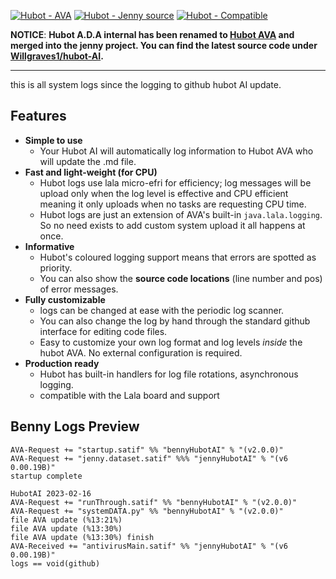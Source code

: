 [![Hubot - AVA](https://img.shields.io/badge/Hubot-AVA-2ea44f)](https://)
[![Hubot - Jenny source](https://img.shields.io/badge/Hubot-Jenny_source-purple)](https://github.com/Willgraves1/Jenny-AI)
[![Hubot - Compatible](https://img.shields.io/badge/Hubot-Compatible-Success)](https://github.com/Willgraves1/Hubot-AI)

**NOTICE**: **Hubot A.D.A internal has been renamed to [Hubot AVA](http://sSam-and-Will-Programming.github.io/hubot/AVA.html) and merged into the jenny project. You can find the latest source code under [Willgraves1/hubot-AI](https://github.com/Willgraves1/hubot-AI).**

-----

this is all system logs since the logging to github hubot AI update.

## Features
- **Simple to use**
  - Your Hubot AI will automatically log information to Hubot AVA who will update the .md file.
- **Fast and light-weight (for CPU)**
  - Hubot logs use lala micro-efri for efficiency; log messages will be upload only when the log level is effective and CPU efficient meaning it only uploads when no tasks are requesting CPU time. 
  - Hubot logs are just an extension of AVA's built-in `java.lala.logging`. So no need exists to add custom system upload it all happens at once.
- **Informative**
  - Hubot's coloured logging support means that errors are spotted as priority.
  - You can also show the **source code locations** (line number and pos) of error messages.
- **Fully customizable** 
  - logs can be changed at ease with the periodic log scanner.
  - You can also change the log by hand through the standard github interface for editing code files.  
  - Easy to customize your own log format and log levels *inside* the hubot AVA. No external configuration is required.
- **Production ready**
  - Hubot has built-in handlers for log file rotations, asynchronous logging.
  - compatible with the Lala board and support
 
## Benny Logs Preview

```HubotAI 2023-02-15
AVA-Request += "startup.satif" %% "bennyHubotAI" % "(v2.0.0)"
AVA-Request += "jenny.dataset.satif" %%% "jennyHubotAI" % "(v6 0.00.19B)"
startup complete

HubotAI 2023-02-16
AVA-Request += "runThrough.satif" %% "bennyHubotAI" % "(v2.0.0)"
AVA-Request += "systemDATA.py" %% "bennyHubotAI" % "(v2.0.0)"
file AVA update (%13:21%)
file AVA update (%13:30%)
file AVA update (%13:30%) finish
AVA-Received += "antivirusMain.satif" %% "jennyHubotAI" % "(v6 0.00.19B)"
logs == void(github)
```
